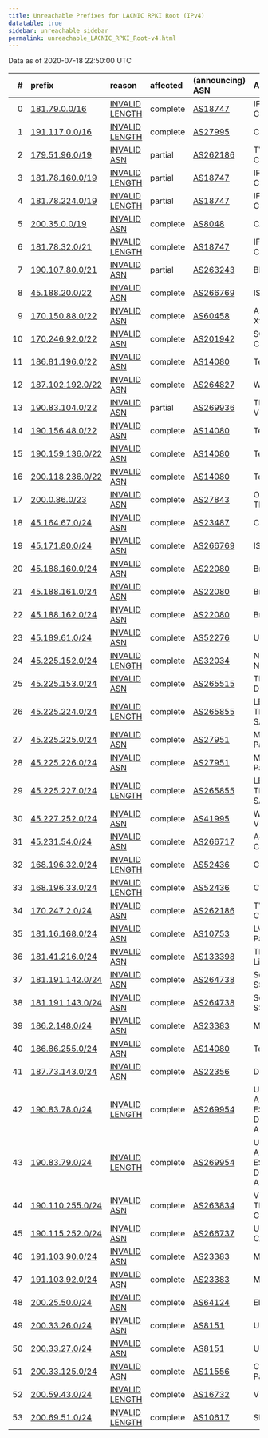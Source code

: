 ```yaml
---
title: Unreachable Prefixes for LACNIC RPKI Root (IPv4)
datatable: true
sidebar: unreachable_sidebar
permalink: unreachable_LACNIC_RPKI_Root-v4.html
---
```


Data as of 2020-07-18 22:50:00 UTC


<div class="datatable-begin"></div>

|   # | prefix                                                     | reason                                                                                                     | affected   | (announcing) ASN                         | AS Name                                                                    |   unreachable /24s |
|----:|:-----------------------------------------------------------|:-----------------------------------------------------------------------------------------------------------|:-----------|:-----------------------------------------|:---------------------------------------------------------------------------|-------------------:|
|   0 | [181.79.0.0/16](https://stat.ripe.net/181.79.0.0/16)       | [INVALID LENGTH](https://rpki-validator.ripe.net/announcement-preview?asn=AS18747&prefix=181.79.0.0/16)    | complete   | [AS18747](unreachable_AS18747-v4.html)   | IFX18747 - IFX Corporation                                                 |                256 |
|   1 | [191.117.0.0/16](https://stat.ripe.net/191.117.0.0/16)     | [INVALID LENGTH](https://rpki-validator.ripe.net/announcement-preview?asn=AS27995&prefix=191.117.0.0/16)   | complete   | [AS27995](unreachable_AS27995-v4.html)   | CLARO CHILE S.A.                                                           |                256 |
|   2 | [179.51.96.0/19](https://stat.ripe.net/179.51.96.0/19)     | [INVALID ASN](https://rpki-validator.ripe.net/announcement-preview?asn=AS262186&prefix=179.51.96.0/19)     | partial    | [AS262186](unreachable_AS262186-v4.html) | TV AZTECA SUCURSAL COLOMBIA                                                |                 32 |
|   3 | [181.78.160.0/19](https://stat.ripe.net/181.78.160.0/19)   | [INVALID LENGTH](https://rpki-validator.ripe.net/announcement-preview?asn=AS18747&prefix=181.78.160.0/19)  | partial    | [AS18747](unreachable_AS18747-v4.html)   | IFX18747 - IFX Corporation                                                 |                 32 |
|   4 | [181.78.224.0/19](https://stat.ripe.net/181.78.224.0/19)   | [INVALID LENGTH](https://rpki-validator.ripe.net/announcement-preview?asn=AS18747&prefix=181.78.224.0/19)  | partial    | [AS18747](unreachable_AS18747-v4.html)   | IFX18747 - IFX Corporation                                                 |                 32 |
|   5 | [200.35.0.0/19](https://stat.ripe.net/200.35.0.0/19)       | [INVALID ASN](https://rpki-validator.ripe.net/announcement-preview?asn=AS8048&prefix=200.35.0.0/19)        | complete   | [AS8048](unreachable_AS8048-v4.html)     | CANTV Servicios                                                            |                 32 |
|   6 | [181.78.32.0/21](https://stat.ripe.net/181.78.32.0/21)     | [INVALID LENGTH](https://rpki-validator.ripe.net/announcement-preview?asn=AS18747&prefix=181.78.32.0/21)   | complete   | [AS18747](unreachable_AS18747-v4.html)   | IFX18747 - IFX Corporation                                                 |                  8 |
|   7 | [190.107.80.0/21](https://stat.ripe.net/190.107.80.0/21)   | [INVALID ASN](https://rpki-validator.ripe.net/announcement-preview?asn=AS263243&prefix=190.107.80.0/21)    | partial    | [AS263243](unreachable_AS263243-v4.html) | BRIDGE TELECOM S.A.                                                        |                  8 |
|   8 | [45.188.20.0/22](https://stat.ripe.net/45.188.20.0/22)     | [INVALID ASN](https://rpki-validator.ripe.net/announcement-preview?asn=AS266769&prefix=45.188.20.0/22)     | complete   | [AS266769](unreachable_AS266769-v4.html) | ISPCOM S.A.                                                                |                  4 |
|   9 | [170.150.88.0/22](https://stat.ripe.net/170.150.88.0/22)   | [INVALID ASN](https://rpki-validator.ripe.net/announcement-preview?asn=AS60458&prefix=170.150.88.0/22)     | complete   | [AS60458](unreachable_AS60458-v4.html)   | ASN-XTUDIONET - Xtudio Networks S.L.U                                      |                  4 |
|  10 | [170.246.92.0/22](https://stat.ripe.net/170.246.92.0/22)   | [INVALID ASN](https://rpki-validator.ripe.net/announcement-preview?asn=AS201942&prefix=170.246.92.0/22)    | complete   | [AS201942](unreachable_AS201942-v4.html) | SOLTIA - Soltia Consulting SL                                              |                  4 |
|  11 | [186.81.196.0/22](https://stat.ripe.net/186.81.196.0/22)   | [INVALID ASN](https://rpki-validator.ripe.net/announcement-preview?asn=AS14080&prefix=186.81.196.0/22)     | complete   | [AS14080](unreachable_AS14080-v4.html)   | Telmex Colombia S.A.                                                       |                  4 |
|  12 | [187.102.192.0/22](https://stat.ripe.net/187.102.192.0/22) | [INVALID ASN](https://rpki-validator.ripe.net/announcement-preview?asn=AS264827&prefix=187.102.192.0/22)   | complete   | [AS264827](unreachable_AS264827-v4.html) | WIRCOM S.P.A.                                                              |                  4 |
|  13 | [190.83.104.0/22](https://stat.ripe.net/190.83.104.0/22)   | [INVALID ASN](https://rpki-validator.ripe.net/announcement-preview?asn=AS269936&prefix=190.83.104.0/22)    | partial    | [AS269936](unreachable_AS269936-v4.html) | TELEVISION MONTALVO VISION MONVISION S.A.                                  |                  4 |
|  14 | [190.156.48.0/22](https://stat.ripe.net/190.156.48.0/22)   | [INVALID ASN](https://rpki-validator.ripe.net/announcement-preview?asn=AS14080&prefix=190.156.48.0/22)     | complete   | [AS14080](unreachable_AS14080-v4.html)   | Telmex Colombia S.A.                                                       |                  4 |
|  15 | [190.159.136.0/22](https://stat.ripe.net/190.159.136.0/22) | [INVALID ASN](https://rpki-validator.ripe.net/announcement-preview?asn=AS14080&prefix=190.159.136.0/22)    | complete   | [AS14080](unreachable_AS14080-v4.html)   | Telmex Colombia S.A.                                                       |                  4 |
|  16 | [200.118.236.0/22](https://stat.ripe.net/200.118.236.0/22) | [INVALID ASN](https://rpki-validator.ripe.net/announcement-preview?asn=AS14080&prefix=200.118.236.0/22)    | complete   | [AS14080](unreachable_AS14080-v4.html)   | Telmex Colombia S.A.                                                       |                  4 |
|  17 | [200.0.86.0/23](https://stat.ripe.net/200.0.86.0/23)       | [INVALID ASN](https://rpki-validator.ripe.net/announcement-preview?asn=AS27843&prefix=200.0.86.0/23)       | complete   | [AS27843](unreachable_AS27843-v4.html)   | OPTICAL TECHNOLOGIES S.A.C.                                                |                  2 |
|  18 | [45.164.67.0/24](https://stat.ripe.net/45.164.67.0/24)     | [INVALID ASN](https://rpki-validator.ripe.net/announcement-preview?asn=AS23487&prefix=45.164.67.0/24)      | complete   | [AS23487](unreachable_AS23487-v4.html)   | CONECEL                                                                    |                  1 |
|  19 | [45.171.80.0/24](https://stat.ripe.net/45.171.80.0/24)     | [INVALID ASN](https://rpki-validator.ripe.net/announcement-preview?asn=AS266769&prefix=45.171.80.0/24)     | complete   | [AS266769](unreachable_AS266769-v4.html) | ISPCOM S.A.                                                                |                  1 |
|  20 | [45.188.160.0/24](https://stat.ripe.net/45.188.160.0/24)   | [INVALID ASN](https://rpki-validator.ripe.net/announcement-preview?asn=AS22080&prefix=45.188.160.0/24)     | complete   | [AS22080](unreachable_AS22080-v4.html)   | Broadbandtech S. A.                                                        |                  1 |
|  21 | [45.188.161.0/24](https://stat.ripe.net/45.188.161.0/24)   | [INVALID ASN](https://rpki-validator.ripe.net/announcement-preview?asn=AS22080&prefix=45.188.161.0/24)     | complete   | [AS22080](unreachable_AS22080-v4.html)   | Broadbandtech S. A.                                                        |                  1 |
|  22 | [45.188.162.0/24](https://stat.ripe.net/45.188.162.0/24)   | [INVALID ASN](https://rpki-validator.ripe.net/announcement-preview?asn=AS22080&prefix=45.188.162.0/24)     | complete   | [AS22080](unreachable_AS22080-v4.html)   | Broadbandtech S. A.                                                        |                  1 |
|  23 | [45.189.61.0/24](https://stat.ripe.net/45.189.61.0/24)     | [INVALID ASN](https://rpki-validator.ripe.net/announcement-preview?asn=AS52276&prefix=45.189.61.0/24)      | complete   | [AS52276](unreachable_AS52276-v4.html)   | UFINET Guatemala S. A.                                                     |                  1 |
|  24 | [45.225.152.0/24](https://stat.ripe.net/45.225.152.0/24)   | [INVALID LENGTH](https://rpki-validator.ripe.net/announcement-preview?asn=AS32034&prefix=45.225.152.0/24)  | complete   | [AS32034](unreachable_AS32034-v4.html)   | NEWCOM-INTL - NewCom International                                         |                  1 |
|  25 | [45.225.153.0/24](https://stat.ripe.net/45.225.153.0/24)   | [INVALID ASN](https://rpki-validator.ripe.net/announcement-preview?asn=AS265515&prefix=45.225.153.0/24)    | complete   | [AS265515](unreachable_AS265515-v4.html) | TELEVERA RED S. A. P. I. DE C.V.                                           |                  1 |
|  26 | [45.225.224.0/24](https://stat.ripe.net/45.225.224.0/24)   | [INVALID LENGTH](https://rpki-validator.ripe.net/announcement-preview?asn=AS265855&prefix=45.225.224.0/24) | complete   | [AS265855](unreachable_AS265855-v4.html) | LEGON TELECOMUNICACIONES SAS                                               |                  1 |
|  27 | [45.225.225.0/24](https://stat.ripe.net/45.225.225.0/24)   | [INVALID ASN](https://rpki-validator.ripe.net/announcement-preview?asn=AS27951&prefix=45.225.225.0/24)     | complete   | [AS27951](unreachable_AS27951-v4.html)   | Media Commerce Partners S.A                                                |                  1 |
|  28 | [45.225.226.0/24](https://stat.ripe.net/45.225.226.0/24)   | [INVALID ASN](https://rpki-validator.ripe.net/announcement-preview?asn=AS27951&prefix=45.225.226.0/24)     | complete   | [AS27951](unreachable_AS27951-v4.html)   | Media Commerce Partners S.A                                                |                  1 |
|  29 | [45.225.227.0/24](https://stat.ripe.net/45.225.227.0/24)   | [INVALID LENGTH](https://rpki-validator.ripe.net/announcement-preview?asn=AS265855&prefix=45.225.227.0/24) | complete   | [AS265855](unreachable_AS265855-v4.html) | LEGON TELECOMUNICACIONES SAS                                               |                  1 |
|  30 | [45.227.252.0/24](https://stat.ripe.net/45.227.252.0/24)   | [INVALID ASN](https://rpki-validator.ripe.net/announcement-preview?asn=AS41995&prefix=45.227.252.0/24)     | complete   | [AS41995](unreachable_AS41995-v4.html)   | WS171-AS - Barbarich Viacheslav Yuryevich                                  |                  1 |
|  31 | [45.231.54.0/24](https://stat.ripe.net/45.231.54.0/24)     | [INVALID ASN](https://rpki-validator.ripe.net/announcement-preview?asn=AS266717&prefix=45.231.54.0/24)     | complete   | [AS266717](unreachable_AS266717-v4.html) | Academia Nacional de Ciencias                                              |                  1 |
|  32 | [168.196.32.0/24](https://stat.ripe.net/168.196.32.0/24)   | [INVALID LENGTH](https://rpki-validator.ripe.net/announcement-preview?asn=AS52436&prefix=168.196.32.0/24)  | complete   | [AS52436](unreachable_AS52436-v4.html)   | Cable Televisora Color                                                     |                  1 |
|  33 | [168.196.33.0/24](https://stat.ripe.net/168.196.33.0/24)   | [INVALID LENGTH](https://rpki-validator.ripe.net/announcement-preview?asn=AS52436&prefix=168.196.33.0/24)  | complete   | [AS52436](unreachable_AS52436-v4.html)   | Cable Televisora Color                                                     |                  1 |
|  34 | [170.247.2.0/24](https://stat.ripe.net/170.247.2.0/24)     | [INVALID ASN](https://rpki-validator.ripe.net/announcement-preview?asn=AS262186&prefix=170.247.2.0/24)     | complete   | [AS262186](unreachable_AS262186-v4.html) | TV AZTECA SUCURSAL COLOMBIA                                                |                  1 |
|  35 | [181.16.168.0/24](https://stat.ripe.net/181.16.168.0/24)   | [INVALID ASN](https://rpki-validator.ripe.net/announcement-preview?asn=AS10753&prefix=181.16.168.0/24)     | complete   | [AS10753](unreachable_AS10753-v4.html)   | LVLT-10753 - Level 3 Parent                                                |                  1 |
|  36 | [181.41.216.0/24](https://stat.ripe.net/181.41.216.0/24)   | [INVALID ASN](https://rpki-validator.ripe.net/announcement-preview?asn=AS133398&prefix=181.41.216.0/24)    | complete   | [AS133398](unreachable_AS133398-v4.html) | TELE-AS Tele Asia Limited                                                  |                  1 |
|  37 | [181.191.142.0/24](https://stat.ripe.net/181.191.142.0/24) | [INVALID ASN](https://rpki-validator.ripe.net/announcement-preview?asn=AS264738&prefix=181.191.142.0/24)   | complete   | [AS264738](unreachable_AS264738-v4.html) | Sebastian Souto SSSERVICIOS                                                |                  1 |
|  38 | [181.191.143.0/24](https://stat.ripe.net/181.191.143.0/24) | [INVALID ASN](https://rpki-validator.ripe.net/announcement-preview?asn=AS264738&prefix=181.191.143.0/24)   | complete   | [AS264738](unreachable_AS264738-v4.html) | Sebastian Souto SSSERVICIOS                                                |                  1 |
|  39 | [186.2.148.0/24](https://stat.ripe.net/186.2.148.0/24)     | [INVALID ASN](https://rpki-validator.ripe.net/announcement-preview?asn=AS23383&prefix=186.2.148.0/24)      | complete   | [AS23383](unreachable_AS23383-v4.html)   | METRORED S.A. DE C.V.                                                      |                  1 |
|  40 | [186.86.255.0/24](https://stat.ripe.net/186.86.255.0/24)   | [INVALID ASN](https://rpki-validator.ripe.net/announcement-preview?asn=AS14080&prefix=186.86.255.0/24)     | complete   | [AS14080](unreachable_AS14080-v4.html)   | Telmex Colombia S.A.                                                       |                  1 |
|  41 | [187.73.143.0/24](https://stat.ripe.net/187.73.143.0/24)   | [INVALID ASN](https://rpki-validator.ripe.net/announcement-preview?asn=AS22356&prefix=187.73.143.0/24)     | complete   | [AS22356](unreachable_AS22356-v4.html)   | Durand do Brasil Ltda                                                      |                  1 |
|  42 | [190.83.78.0/24](https://stat.ripe.net/190.83.78.0/24)     | [INVALID LENGTH](https://rpki-validator.ripe.net/announcement-preview?asn=AS269954&prefix=190.83.78.0/24)  | complete   | [AS269954](unreachable_AS269954-v4.html) | UNIDAD ADMINISTRATIVA ESPECIAL DIRECCION DE IMPUESTOS Y ADUANAS NACIONALES |                  1 |
|  43 | [190.83.79.0/24](https://stat.ripe.net/190.83.79.0/24)     | [INVALID LENGTH](https://rpki-validator.ripe.net/announcement-preview?asn=AS269954&prefix=190.83.79.0/24)  | complete   | [AS269954](unreachable_AS269954-v4.html) | UNIDAD ADMINISTRATIVA ESPECIAL DIRECCION DE IMPUESTOS Y ADUANAS NACIONALES |                  1 |
|  44 | [190.110.255.0/24](https://stat.ripe.net/190.110.255.0/24) | [INVALID ASN](https://rpki-validator.ripe.net/announcement-preview?asn=AS263834&prefix=190.110.255.0/24)   | complete   | [AS263834](unreachable_AS263834-v4.html) | VILLA GESELL TELEVISIN COMUNITARIA S.A.                                    |                  1 |
|  45 | [190.115.252.0/24](https://stat.ripe.net/190.115.252.0/24) | [INVALID ASN](https://rpki-validator.ripe.net/announcement-preview?asn=AS266737&prefix=190.115.252.0/24)   | complete   | [AS266737](unreachable_AS266737-v4.html) | UNIVERSIDAD DEL CAUCA                                                      |                  1 |
|  46 | [191.103.90.0/24](https://stat.ripe.net/191.103.90.0/24)   | [INVALID ASN](https://rpki-validator.ripe.net/announcement-preview?asn=AS23383&prefix=191.103.90.0/24)     | complete   | [AS23383](unreachable_AS23383-v4.html)   | METRORED S.A. DE C.V.                                                      |                  1 |
|  47 | [191.103.92.0/24](https://stat.ripe.net/191.103.92.0/24)   | [INVALID ASN](https://rpki-validator.ripe.net/announcement-preview?asn=AS23383&prefix=191.103.92.0/24)     | complete   | [AS23383](unreachable_AS23383-v4.html)   | METRORED S.A. DE C.V.                                                      |                  1 |
|  48 | [200.25.50.0/24](https://stat.ripe.net/200.25.50.0/24)     | [INVALID ASN](https://rpki-validator.ripe.net/announcement-preview?asn=AS64124&prefix=200.25.50.0/24)      | complete   | [AS64124](unreachable_AS64124-v4.html)   | EDGEUNO SAS                                                                |                  1 |
|  49 | [200.33.26.0/24](https://stat.ripe.net/200.33.26.0/24)     | [INVALID ASN](https://rpki-validator.ripe.net/announcement-preview?asn=AS8151&prefix=200.33.26.0/24)       | complete   | [AS8151](unreachable_AS8151-v4.html)     | Uninet S.A. de C.V.                                                        |                  1 |
|  50 | [200.33.27.0/24](https://stat.ripe.net/200.33.27.0/24)     | [INVALID ASN](https://rpki-validator.ripe.net/announcement-preview?asn=AS8151&prefix=200.33.27.0/24)       | complete   | [AS8151](unreachable_AS8151-v4.html)     | Uninet S.A. de C.V.                                                        |                  1 |
|  51 | [200.33.125.0/24](https://stat.ripe.net/200.33.125.0/24)   | [INVALID ASN](https://rpki-validator.ripe.net/announcement-preview?asn=AS11556&prefix=200.33.125.0/24)     | complete   | [AS11556](unreachable_AS11556-v4.html)   | Cable &amp; Wireless Panama                                                |                  1 |
|  52 | [200.59.43.0/24](https://stat.ripe.net/200.59.43.0/24)     | [INVALID LENGTH](https://rpki-validator.ripe.net/announcement-preview?asn=AS16732&prefix=200.59.43.0/24)   | complete   | [AS16732](unreachable_AS16732-v4.html)   | VELOCOM                                                                    |                  1 |
|  53 | [200.69.51.0/24](https://stat.ripe.net/200.69.51.0/24)     | [INVALID LENGTH](https://rpki-validator.ripe.net/announcement-preview?asn=AS10617&prefix=200.69.51.0/24)   | complete   | [AS10617](unreachable_AS10617-v4.html)   | SION S.A                                                                   |                  1 |

<div class="datatable-end"></div>